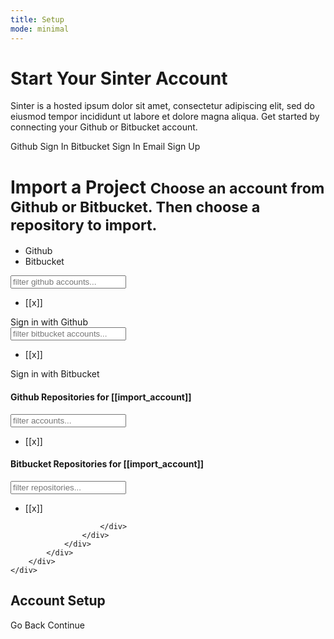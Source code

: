 ```yaml
---
title: Setup
mode: minimal
---
```


<div class="app-body">
	<div class="app-setup">
		<div class="app-setup-content">
			<div class="app-setup-body">
				<div ng-hide="(has_github || has_bitbucket)">
					<div class="text-center">
						<h1 class="h0">Start Your Sinter Account</h1>
						<p class="text-large meta">Sinter is a hosted ipsum dolor sit amet, consectetur adipiscing elit, sed do eiusmod tempor incididunt ut labore et dolore magna aliqua. Get started by connecting your Github or Bitbucket account.</p>
						<a ng-click="has_github=true;" class="btn btn-github btn-lg"><i data-icon="github"></i> Github Sign In</a>
						<a ng-click="has_github=true;" class="btn btn-bitbucket btn-lg"><i data-icon="bitbucket"></i> Bitbucket Sign In</a>
						<a ng-click="has_github=true;" class="btn btn-email btn-lg"><i data-icon="mail"></i> Email Sign Up</a>
					</div>
				</div>
				<div ng-show="(has_github || has_bitbucket)">
					<div class="section-label">
						<h1>
							Import a Project
							<small>Choose an account from Github  or Bitbucket. Then choose a repository to import.</small>
						</h1>
					</div>
					<div class="flex app-flex">
						<div class="section flex-item flex-1 section-max-large">
							<div class="section-tabs section-tabs-header">
								<ul>
									<li><a ng-class="{'active':(import_mode=='github')}" ng-click="import_mode='github'; import_account=false">Github</a></li>
									<li><a ng-class="{'active':(import_mode=='bitbucket')}" ng-click="import_mode='bitbucket'; import_account=false">Bitbucket</a></li>
								</ul>
							</div>
							<!-- GIT -->
							<div class="section-filter" ng-show="(import_mode=='github'&&has_github)">
								<input type="search" class="form-control input-pill input-sm" placeholder="filter github accounts..." />
							</div>
							<div class="section-list flex-scroll" ng-show="(import_mode=='github'&&has_github&&github_accounts.length)">
								<ul><li ng-repeat="x in github_accounts"><a ng-click="$parent.import_account=x" ng-class="{'active':(import_account==x)}">[[x]]</a></li></ul>
							</div>
							<div class="section-empty" ng-show="(import_mode=='github'&&!has_github)">
								<div class="text-center"><a ng-click="has_github=true" class="btn btn-default">Sign in with Github</a></div>
							</div>
							<!-- /GIT -->
							<!-- BIT -->
							<div class="section-filter" ng-show="(import_mode=='bitbucket'&&has_bitbucket)">
								<input type="search" class="form-control input-pill input-sm" placeholder="filter bitbucket accounts..." />
							</div>
							<div class="section-list flex-scroll" ng-show="(import_mode=='bitbucket'&&has_bitbucket&&bitbucket_accounts.length)">
								<ul><li ng-repeat="x in bitbucket_accounts"><a ng-click="$parent.import_account=x" ng-class="{'active':(import_account==x)}">[[x]]</a></li></ul>
							</div>
							<div class="section-empty" ng-show="(import_mode=='bitbucket'&&!has_bitbucket)">
								<div class="text-center"><a  ng-click="has_bitbucket=true" class="btn btn-default">Sign in with Bitbucket</a></div>
							</div>
							<!-- /BIT -->
						</div>
						<div ng-class="{'section flex-item flex-2 section-max-large':true,'section-empty':(!import_account)}"  ng-if="(import_account)">
							<!-- GIT -->
							<div class="section-header" ng-show="(import_mode=='github'&&import_account)">
								<div class="header"><div class="header-title"><h4>Github Repositories for [[import_account]]</h4></div></div>
							</div>
							<div class="section-filter" ng-show="(import_mode=='github'&&import_account)">
								<input type="search" class="form-control input-pill input-sm" placeholder="filter accounts..." />
							</div>
							<div class="section-list flex-scroll" ng-show="(import_mode=='github'&&import_account)">
								<ul><li ng-repeat="x in github_repos"><a ng-click="selectrepo(x);" ng-class="{'active':(import_repo==x)}">[[x]]</a></li></ul>
							</div>
							<!-- /GIT -->
							<!-- BIT -->
							<div class="section-header" ng-show="(import_mode=='bitbucket'&&import_account)">
								<div class="header"><div class="header-title"><h4>Bitbucket Repositories for [[import_account]]</h4></div></div>
							</div>
							<div class="section-filter" ng-show="(import_mode=='bitbucket'&&import_account)">
								<input type="search" class="form-control input-pill input-sm" placeholder="filter repositories..." />
							</div>
							<div class="section-list flex-scroll" ng-show="(import_mode=='bitbucket'&&import_account)">
								<ul><li ng-repeat="x in bitbucket_repos"><a ng-click="$parent.import_repo=x" ng-class="{'active':(import_repo==x)}">[[x]]</a></li></ul>
							</div>
							<!-- /BIT -->
							
						</div>
					</div>
				</div>
			</div>
		</div>
	</div>
</div>

<div class="app-header">
	<div class="header">
		<div class="header-title">
			<h2>Account Setup</h2>
		</div>
		<div class="header-actions">
			<a class="btn btn-link meta">Go Back</a>
			<a ng-if="(import_repo)" ng-click="showroute('setup-team')" class="btn btn-success">Continue</a>
		</div>
	</div>
</div>

